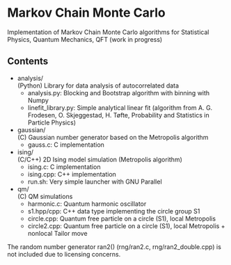 # Markov Chain Monte Carlo
Implementation of Markov Chain Monte Carlo algorithms for Statistical Physics,
Quantum Mechanics, QFT (work in progress)

## Contents
- analysis/  
  (Python) Library for data analysis of autocorrelated data
    - analysis.py: Blocking and Bootstrap algorithm with binning with Numpy 
    - linefit_library.py: Simple analytical linear fit (algorithm from A. G. Frodesen, O.
   Skjeggestad, H. Tøfte, Probability and Statistics in Particle Physics)
- gaussian/  
  (C) Gaussian number generator based on the Metropolis algorithm
  - gauss.c: C implementation
- ising/   
  (C/C++) 2D Ising model simulation (Metropolis algorithm)
    - ising.c: C implementation
    - ising.cpp: C++ implementation
    - run.sh: Very simple launcher with GNU Parallel
- qm/  
  (C) QM simulations
    - harmonic.c: Quantum harmonic oscillator
    - s1.hpp/cpp: C++ data type implementing the circle group S1
    - circle.cpp: Quantum free particle on a circle (S1), local Metropolis
    - circle2.cpp: Quantum free particle on a circle (S1), local Metropolis +
      nonlocal Tailor move
        
The random number generator ran2() (rng/ran2.c, rng/ran2_double.cpp) is not included due to licensing concerns.
